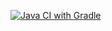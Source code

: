 [![Java CI with Gradle](https://github.com/malsmasher/HomeWork_Test_web_2/actions/workflows/gradle.yml/badge.svg)](https://github.com/malsmasher/HomeWork_Test_web_2/actions/workflows/gradle.yml)